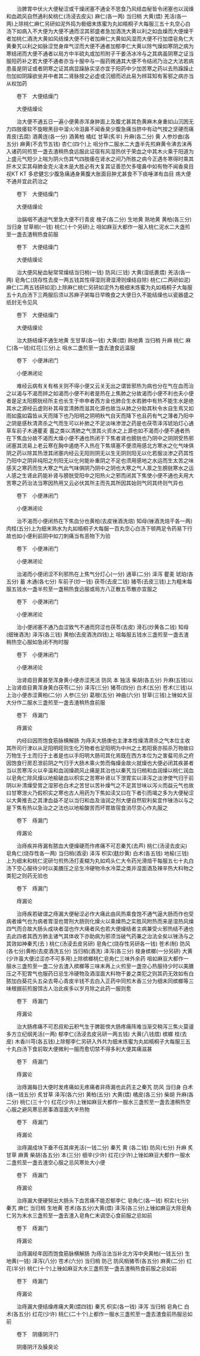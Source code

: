 <!-- { "loadSidebar": true } -->
　　治脾胃中伏火大便秘涩或干燥闭塞不通全不思食乃风结血秘皆令闭塞也以润燥和血疏风自然通利矣桃仁(汤浸去皮尖) 麻仁(各一两) 当归梢 大黄(煨) 羌活(各一两)上除桃仁麻仁另研如泥外捣为极细末炼蜜为丸如梧桐子大每服三五十丸空心白汤下如病入不大便为大便不通而涩其邪盛者急加酒洗大黄以利之如血燥而大便燥干者加桃仁酒洗大黄如风结燥大便不行者加麻仁大黄如风湿而大便不行加煨皂角仁大黄秦艽以利之如脉涩觉身痒气涩而大便不通者加郁李仁大黄以除气燥如寒阴之病为寒结闭而大便不通者以局方中半硫丸或加煎附子干姜汤冰冷与之其病虽阴寒之证当服阳药补之若大便不通者亦当十服中与一服药微通其大便不令结闭乃治之大法若病患虽是阴证或者阴寒之证其病显躁脉实坚亦宜于阳药中少加苦寒之药以去热躁躁止勿加如阴躁欲坐井中者其二肾脉按之必虚或沉细而迟此易为辨耳知有客邪之病亦当从权加药

　　卷下　大便结燥门

　　大便结燥论

　　治大便不通五日一遍小便黄赤浑身肿面上及腹尤甚其色黄麻木身重如山沉困无力四肢痿软不旋眼黑目中溜火冷泪鼻不闻香臭少腹急痛当脐中有动气按之坚硬而痛青皮(去腐) 酒黄连(各一分) 酒黄柏 橘红 甘草(炙半) 升麻(各二分) 黄 人参炒曲(各五分) 麻黄(不去节五钱) 杏仁(四个)上 咀分作二服水二大盏半先煎麻黄令沸去沫再入诸药同煎至一盏去渣稍热食远服此证宿有风湿热伏于荣血之中其木火乘于阳道为上盛元气短少上喘为阴火伤其气四肢痿在肾水之间乃所胜之病今正遇冬寒得时乘其肝木又实其母肺金克火凌木是大胜必有大复其证善恐欠多嚏鼻中如有物不闻香臭目视KT KT 多悲健忘少腹急痛通身黄腹大胀面目肿尤甚食不下痰唾涕有血目 疡大便不通并宜此药治之

　　卷下　大便结燥门

　　大便结燥论

　　治膈咽不通逆气里急大便不行青皮 槐子(各二分) 生地黄 熟地黄 黄柏(各三分) 当归身 甘草梢(一钱) 桃仁(十个另研)上 咀如麻豆大都作一服入桃仁泥水二大盏煎至一盏去渣稍热食前服

　　卷下　大便结燥门

　　大便结燥论

　　治大便风秘血秘常常燥结当归梢(一钱) 防风(三钱) 大黄(湿纸裹煨) 羌活(各一两) 皂角仁(烧存性去皮一两五钱其性得湿则滑湿滑则燥结自除) 桃仁(二两研如泥) 麻仁(二两五钱研如泥)上除麻仁桃仁另研如泥外为极细末炼蜜为丸如梧桐子大每服五十丸白汤下三两服后须以苏麻子粥每日早晚食之大便日久不能结燥也以瓷器盛之纸封无令见风

　　卷下　大便结燥门

　　大便结燥论

　　治大肠结燥不通生地黄 生甘草(各一钱) 大黄(煨) 熟地黄 当归梢 升麻 桃仁 麻仁(各一钱)红花(三分)上 咀水二盏煎至一盏去渣食远温服

　　卷下　小便淋闭门

　　小便淋闭论

　　难经云病有关有格关则不得小便又云关无出之谓皆邪热为病也分在气在血而治之以渴与不渴而辨之如渴而小便不利者是热在上焦肺之分故渴而小便不利也夫小便者是足太阳膀胱经所主也长生于申申者西方金也肺合生水若肺中有热不能生水是绝其水之源经云虚则补其毋宜清肺而滋其化源也故当从肺之分助其秋令水自生焉又如雨如露如霜皆从天而降下也乃阳明之阴明秋气自天而降下也且药有气之薄者乃阳中之阴是感秋清肃杀之气而生可以补肺之不足淡味渗泄之药是也茯苓泽泻琥珀灯心通草车前子木通瞿麦 蓄之类以清肺之气泄其火资水之上源也如不渴而小便不通者热在下焦血分故不渴而大燥小便不通也热闭于下焦者肾也膀胱也乃阴中之阴阴受热邪闭塞其流易上老云寒在胸中遏绝不入热在下焦填塞不便须用感北方寒水之化气味俱阴之药以除其热泄其闭塞内经云无阳则阴无以生无阴则阳无以化若服淡渗之药其性乃阳中之阴非纯阳之剂阳无以化何能补重阴之不足也须用感地之水运而生太苦之味感天之寒药而生大寒之气此气味俱阴乃阴中之阴也大寒之气人禀之生膀胱寒水之运人感之生肾此药能补肾与膀胱受阳中之阳热火之邪而闭其下焦使小便不通也夫用大苦寒之药治法当寒因热用又云必伏其所主而先其所因其始则气同其终则气异也

　　卷下　小便淋闭门

　　小便淋闭论

　　治不渴而小便闭热在下焦血分也黄柏(去皮锉酒洗焙) 知母(锉酒洗焙干各一两) 肉桂(五分)上为细末熟水为丸如梧桐子大每服一百丸空心白汤下顿两足令药易下行故也如小便利前阴中如刀刺痛当有恶物下为验

　　卷下　小便淋闭门

　　小便淋闭论

　　治渴而小便闭涩不利邪热在上焦气分灯心(一分) 通草(二分) 泽泻 瞿麦 琥珀(各五分) 蓄 木通(各七分) 车前子(炒一钱) 茯苓(去皮二钱) 猪苓(去皮三钱)上为粗末每服五钱水一盏半煎至一盏稍热食远服或局方八正散五苓散亦宜服之

　　卷下　小便淋闭门

　　小便淋闭论

　　治小便闭塞不通乃血涩致气不通而窍涩也茯苓(去皮) 滑石(炒黄各二钱) 知母(细锉酒洗) 泽泻(各三钱) 黄柏(去皮酒洗四钱)上 咀每服五钱水三盏煎至一盏去渣稍热空心服如急闭不拘时服

　　卷下　小便淋闭门

　　小便淋闭论

　　治肾疸目黄甚至浑身黄小便赤涩羌活 防风 本 独活 柴胡(各五分) 升麻(五钱)以上治肾疸目黄浑身黄白茯苓(二分) 泽泻(三分) 猪苓(四分) 白术(五分) 苍术(三钱)以上治小便赤涩黄柏(二分) 人参(三分) 葛根(五分) 神曲(六分) 甘草(三钱)上锉如大豆大分作二服水三盏煎至一盏去渣稍热食前服

　　卷下　痔漏门

　　痔漏论

　　内经曰因而饱食筋脉横解肠 为痔夫大肠庚也主津本性燥清肃杀之气本位主收其所司行津以从足阳明旺则生化万物者也足阳明为中州之土若阳衰亦殒杀万物故曰万物生于土而归于土者是也以手阳明大肠司其化焉既在西方本位为之害蜚司杀之府因饱食行房忍泄前阴之气归于大肠木乘火势而侮燥金故火就燥也大便必闭其疾甚者当以苦寒泻火以辛温和血润燥疏风止痛是其治也以秦艽当归梢和血润燥以桃仁润血以皂角仁除风燥以地榆破血以枳实之苦寒补肾以下泄胃实以泽泻之淡渗使气归于前阴以补清燥受胃之湿邪也白术之苦甘以苦补燥气之不足其甘味以泻火而益元气也故曰甘寒泄火乃假枳实之寒也古人用药为下焦如渎又曰在下者引而竭之多为大便秘涩以大黄推去之其津血益不足以当归和血及油润之剂大便自然软利矣宜作锉汤以与之是下焦有热以急治之之法也以地榆酸苦而坏胃故宿食消尽空心作丸服之

　　卷下　痔漏门

　　痔漏论

　　治痔疾并痔漏有脓血大便燥硬而作疼痛不可忍秦艽(去芦) 桃仁(汤浸去皮尖) 皂角仁(烧存性各一两) 当归梢(酒浸) 泽泻 枳实(麸炒黄) 白术(各五钱) 地榆(三钱)上为细末和桃仁泥研匀煎热汤打麦糊为丸如鸡头仁大令药光滑焙干每服五七十丸白汤下空心服待少时以美膳压之忌生冷硬物冷水冷菜之类并湿面酒及辣辛热大料物之类犯之则药无验也

　　卷下　痔漏门

　　痔漏论

　　治痔疾若破谓之痔漏大便秘涩必作大痛此由风热乘食饱不通气逼大肠而作也受病者燥气也为病者胃湿也胃刑大肠则化燥火以乘燥热之实胜风附热而来是湿热风燥四气而合故大肠头成块者湿也作大痛者风也若大便燥结者主病兼受火邪热结不通也去此四者其西方肺主诸气其体收下亦助病为邪须当破气药兼之治法全矣以锉汤与之其效如神秦艽(去 ) 桃仁(汤浸去皮另研) 皂角仁(烧存性另研各一钱) 苍术(制) 防风(各七分)黄柏(去皮酒洗五分) 当归梢(酒洗) 泽泻(各三分) 梭身槟榔(一分另研) 大黄(少许虽大便过涩亦不可多用)上除槟榔桃仁皂角仁三味外余药 咀如麻豆大都作一服水三盏煎至一盏二分去渣入槟榔等三味末再上火煎至一盏空心热服待少时以美膳压之不犯胃气也服药日忌生冷硬物及酒湿面大料物干姜之类犯之则其药无效如有白脓加白葵花头五朵去萼心青皮半钱不去白入正药中同煎木香三分为细末同槟榔等三味根据前煎服饵古人治此疾多以岁月除之此药一服则愈

　　卷下　痔漏门

　　痔漏论

　　治大肠疼痛不可忍叔和云积气生于脾脏傍大肠疼痛阵难当渐交稍泻三焦火莫谩多方立纪纲羌活(一两) 郁李仁(汤浸去皮另研一两五钱) 大黄(八钱煨) 槟榔 桂(去皮) 木香川芎(各五钱)上除郁李仁另研入外共为细末炼蜜为丸如梧桐子大每服三五十丸白汤下食前取大便微利一服而愈切禁不得多利大便其痛滋甚

　　卷下　痔漏门

　　痔漏论

　　治痔漏每日大便时发疼痛如无疼痛者非痔漏也此药主之秦艽 防风 当归身 白术(各一钱五分) 炙甘草 泽泻(各六分) 黄柏(五分) 大黄(煨) 橘皮(各三分) 柴胡 升麻(各二分) 桃仁(三十个) 红花(少许)上锉如麻豆大都作一服水三盏煎至一盏去渣稍热空心服之避风寒忌房事酒湿面大辛热物

　　卷下　痔漏门

　　痔漏论

　　治痔漏成块下垂不任其痒羌活(一钱二分) 秦艽 黄 (各二钱) 防风(七分) 升麻 炙甘草 麻黄 柴胡(各五分) 本(三分) 细辛(少许) 红花(少许)上锉如麻豆大都作一服水二盏煎至一盏去渣空心服之忌风寒处大小便

　　卷下　痔漏门

　　痔漏论

　　治痔漏大便硬努出大肠头下血苦痛不能忍郁李仁 皂角仁(各一钱) 枳实(七分) 秦艽 麻仁 当归梢 生地黄 苍术(各五分)大黄(煨) 泽泻(各三分)上锉如麻豆大除皂角仁另为末水三盏煎至一盏去渣入皂角仁末调空心食前服之忌如前

　　卷下　痔漏门

　　痔漏论

　　治痔漏经年因而饱食筋脉横解肠 为痔治法当补北方泻中央黄柏(一钱五分) 生地黄(一钱) 泽泻(八分) 苍术(六分) 当归梢 防己 防风梢猪苓(各五分) 麻黄(二分) 红花(半分) 桃仁(十个)上锉如麻豆大水三盏煎至一盏去渣稍热食前服之忌如前

　　卷下　痔漏门

　　痔漏论

　　治痔漏大便结燥疼痛大黄(煨四钱) 秦艽 枳实(各一钱) 泽泻 当归梢 皂角仁 白术(各五分) 红花(少许) 桃仁(二十个)上都作一服水三盏煎至一盏去渣食前热服忌如前

　　卷下　阴痿阴汗门

　　阴痿阴汗及臊臭论

